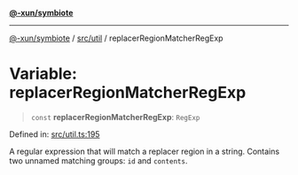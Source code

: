 [**@-xun/symbiote**](../../../README.md)

***

[@-xun/symbiote](../../../README.md) / [src/util](../README.md) / replacerRegionMatcherRegExp

# Variable: replacerRegionMatcherRegExp

> `const` **replacerRegionMatcherRegExp**: `RegExp`

Defined in: [src/util.ts:195](https://github.com/Xunnamius/symbiote/blob/28acb7961df65f3e39ec6b549117698f529b083c/src/util.ts#L195)

A regular expression that will match a replacer region in a string. Contains
two unnamed matching groups: `id` and `contents`.
